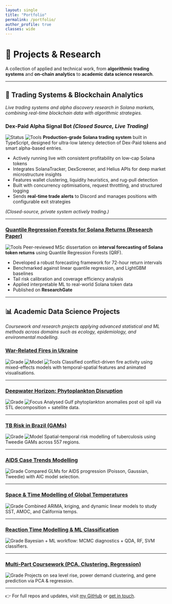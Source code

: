 ```yaml
---
layout: single
title: "Portfolio"
permalink: /portfolio/
author_profile: true
classes: wide
---
```



# 🚀 Projects & Research

A collection of applied and technical work, from **algorithmic trading systems** and **on-chain analytics** to **academic data science research**.

---

## 🔁 Trading Systems & Blockchain Analytics

*Live trading systems and alpha discovery research in Solana markets, combining real-time blockchain data with algorithmic strategies.*

### Dex-Paid Alpha Signal Bot *(Closed Source, Live Trading)*

![Status](https://img.shields.io/badge/Status-Live_Success-green) ![Tools](https://img.shields.io/badge/Tools-TypeScript%2C%20FastAPI%2C%20PostgreSQL%2C%20Solana-informational)
**Production-grade Solana trading system** built in TypeScript, designed for ultra-low latency detection of Dex-Paid tokens and smart alpha-based entries.

* Actively running live with consistent profitability on low-cap Solana tokens
* Integrates SolanaTracker, DexScreener, and Helius APIs for deep market microstructure insights
* Features wallet clustering, liquidity heuristics, and rug-pull detection
* Built with concurrency optimisations, request throttling, and structured logging
* Sends **real-time trade alerts** to Discord and manages positions with configurable exit strategies

*(Closed-source, private system actively trading.)*

---

### [Quantile Regression Forests for Solana Returns (Research Paper)](https://www.researchgate.net/publication/395025657_Interval_Forecasting_of_Cryptocurrency_Returns_using_Quantile_Regression_Forests_An_Application_to_the_Solana_Ecosystem)

![Tools](https://img.shields.io/badge/Tools-Python%2C%20LightGBM%2C%20QuantReg-informational)
Peer-reviewed MSc dissertation on **interval forecasting of Solana token returns** using Quantile Regression Forests (QRF).

* Developed a robust forecasting framework for 72-hour return intervals
* Benchmarked against linear quantile regression, and LightGBM baselines
* Tail risk calibration and coverage efficiency analysis
* Applied interpretable ML to real-world Solana token data
* Published on **ResearchGate**

---

## 📊 Academic Data Science Projects

*Coursework and research projects applying advanced statistical and ML methods across domains such as ecology, epidemiology, and environmental modelling.*

### [War-Related Fires in Ukraine](https://github.com/KetchupJL/university-projects/tree/main/Ukraine%20War-Fire%20Project)

![Grade](https://img.shields.io/badge/Grade-82%25-blue) ![Model](https://img.shields.io/badge/Model-GLMMs-success) ![Tools](https://img.shields.io/badge/Tools-R%2C%20sf%2C%20gganimate-informational)
Classified conflict-driven fire activity using mixed-effects models with temporal-spatial features and animated visualisations.

---

### [Deepwater Horizon: Phytoplankton Disruption](https://github.com/KetchupJL/university-projects/tree/main/Long-Term%20Phytoplankton%20Disruption%20in%20the%20Gulf%20of%20Mexico)

![Grade](https://img.shields.io/badge/Grade-83%25-blue) ![Focus](https://img.shields.io/badge/Focus-Ecology%2C%20Time--Series-informational)
Analysed Gulf phytoplankton anomalies post oil spill via STL decomposition + satellite data.

---

### [TB Risk in Brazil (GAMs)](https://github.com/KetchupJL/university-projects/tree/main/Statistical%20Data%20Modelling%20Projects%20-%20MTHM506/Coursework%202%20-%20Project)

![Grade](https://img.shields.io/badge/Grade-76%25-blue) ![Model](https://img.shields.io/badge/Model-GAMs-purple)
Spatial-temporal risk modelling of tuberculosis using Tweedie GAMs across 557 regions.

---

### [AIDS Case Trends Modelling](https://github.com/KetchupJL/university-projects/tree/main/Statistical%20Data%20Modelling%20Projects%20-%20MTHM506/Coursework%201%20-%20Practical%20Modelling%20Excersises%20and%20Theoretical%20Problems)

![Grade](https://img.shields.io/badge/Grade-84%25-blue)
Compared GLMs for AIDS progression (Poisson, Gaussian, Tweedie) with AIC model selection.

---

### [Space & Time Modelling of Global Temperatures](https://github.com/KetchupJL/university-projects/tree/main/Modelling%20in%20Space%20and%20Time)

![Grade](https://img.shields.io/badge/Grade-94%25-blue)
Combined ARIMA, kriging, and dynamic linear models to study SST, AMOC, and California temps.

---

### [Reaction Time Modelling & ML Classification](https://github.com/KetchupJL/university-projects/tree/main/Advanced%20Topics%20In%20Statistics)

![Grade](https://img.shields.io/badge/Grade-85%25-blue)
Bayesian + ML workflow: MCMC diagnostics + QDA, RF, SVM classifiers.

---

### [Multi-Part Coursework (PCA, Clustering, Regression)](https://github.com/KetchupJL/university-projects/tree/main/MTHM503%20-%20Project)

![Grade](https://img.shields.io/badge/Grade-74%25-blue)
Projects on sea level rise, power demand clustering, and gene prediction via PCA & regression.

---

👉 For full repos and updates, visit [my GitHub](https://github.com/KetchupJL) or [get in touch](/contact).
